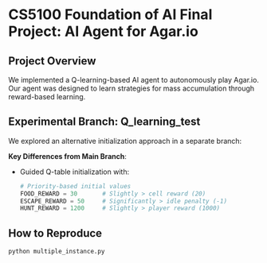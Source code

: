 # CS5100 Foundation of AI Final Project: AI Agent for Agar.io

## Project Overview
We implemented a Q-learning-based AI agent to autonomously play Agar.io. Our agent was designed to learn strategies for mass accumulation through reward-based learning.

## Experimental Branch: Q_learning_test
We explored an alternative initialization approach in a separate branch:

**Key Differences from Main Branch**:
- Guided Q-table initialization with:
  ```python
  # Priority-based initial values
  FOOD_REWARD = 30       # Slightly > cell reward (20)
  ESCAPE_REWARD = 50     # Significantly > idle penalty (-1) 
  HUNT_REWARD = 1200     # Slightly > player reward (1000)
  
## How to Reproduce
```bash
python multiple_instance.py 

```
